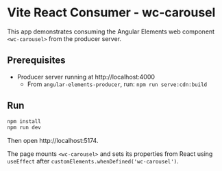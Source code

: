# Vite React Consumer - wc-carousel

This app demonstrates consuming the Angular Elements web component `<wc-carousel>` from the producer server.

## Prerequisites
- Producer server running at http://localhost:4000
  - From `angular-elements-producer`, run: `npm run serve:cdn:build`

## Run
```bash
npm install
npm run dev
```

Then open http://localhost:5174.

The page mounts `<wc-carousel>` and sets its properties from React using `useEffect` after `customElements.whenDefined('wc-carousel')`.
